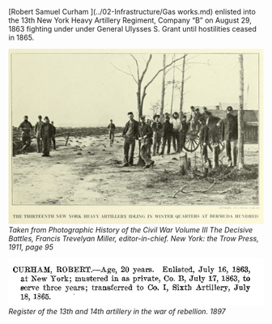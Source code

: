[Robert Samuel Curham ](../02-Infrastructure/Gas works.md) enlisted into the 13th New York Heavy Artillery Regiment, Company “B” on August 29, 1863 fighting under under General Ulysses S. Grant until hostilities ceased in 1865.

![](../../assets/American_Civil_War.webp)
*Taken from Photographic History of the Civil War Volume III The Decisive Battles, Francis Trevelyan Miller, editor-in-chief. New York: the Trow Press, 1911, page 95*

![](../../assets/American_Civil_War-1.webp)
*Register of the 13th and 14th artillery in the war of rebellion. 1897*

